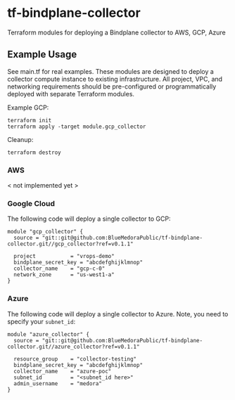 # tf-bindplane-collector
Terraform modules for deploying a Bindplane collector to AWS, GCP, Azure

## Example Usage

See main.tf for real examples. These modules are designed to deploy a collector
compute instance to existing infrastructure. All project, VPC, and networking
requirements should be pre-configured or programmatically deployed with
separate Terraform modules.

Example GCP:
```
terraform init
terraform apply -target module.gcp_collector
```

Cleanup:
```
terraform destroy
```

### AWS

< not implemented yet >

### Google Cloud
The following code will deploy a single collector to GCP:
```
module "gcp_collector" {
  source = "git::git@github.com:BlueMedoraPublic/tf-bindplane-collector.git//gcp_collector?ref=v0.1.1"

  project           = "vrops-demo"
  bindplane_secret_key = "abcdefghijklmnop"
  collector_name    = "gcp-c-0"
  network_zone      = "us-west1-a"
}
```

### Azure
The following code will deploy a single collector to Azure.
Note, you need to specify your `subnet_id`:
```
module "azure_collector" {
  source = "git::git@github.com:BlueMedoraPublic/tf-bindplane-collector.git//azure_collector?ref=v0.1.1"

  resource_group    = "collector-testing"
  bindplane_secret_key = "abcdefghijklmnop"
  collector_name    = "azure-poc"
  subnet_id         = "<subnet_id here>"
  admin_username    = "medora"
}
```
